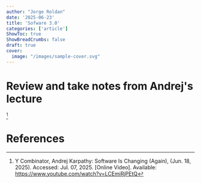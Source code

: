 ```yaml
---
author: "Jorge Roldan"
date: '2025-06-23'
title: 'Sofware 3.0'
categories: ['article']
ShowToc: true
ShowBreadCrumbs: false
draft: true
cover:
  image: "/images/sample-cover.svg"
---
```



# Review and take notes from Andrej's lecture
[^software_3]



# References
[^software_3]: Y Combinator, Andrej Karpathy: Software Is Changing (Again), (Jun. 18, 2025). Accessed: Jul. 07, 2025. [Online Video]. Available: https://www.youtube.com/watch?v=LCEmiRjPEtQ
